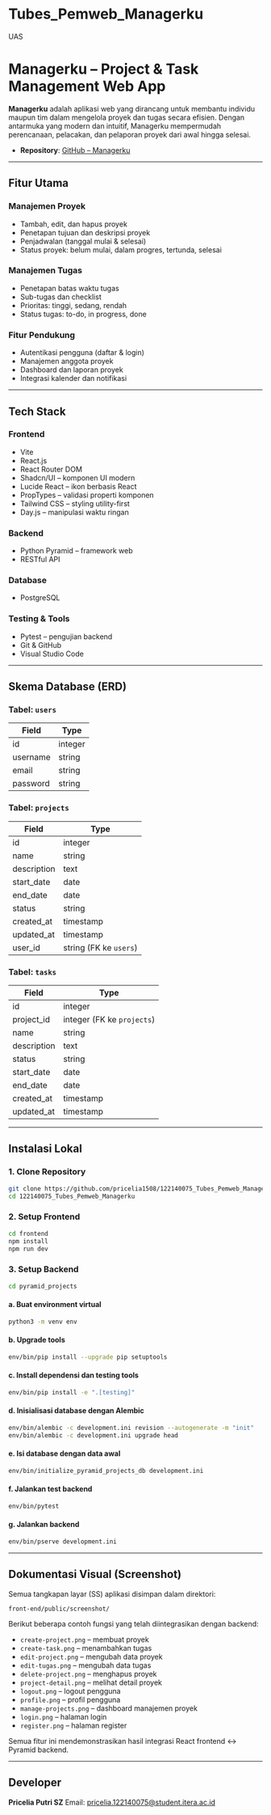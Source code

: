 # Tubes\_Pemweb\_Managerku

UAS

# Managerku – Project & Task Management Web App

**Managerku** adalah aplikasi web yang dirancang untuk membantu individu maupun tim dalam mengelola proyek dan tugas secara efisien. Dengan antarmuka yang modern dan intuitif, Managerku mempermudah perencanaan, pelacakan, dan pelaporan proyek dari awal hingga selesai.

* **Repository**: [GitHub – Managerku](https://github.com/pricelia1508/122140075_Tubes_Pemweb_Managerku)

---

## Fitur Utama

### Manajemen Proyek

* Tambah, edit, dan hapus proyek
* Penetapan tujuan dan deskripsi proyek
* Penjadwalan (tanggal mulai & selesai)
* Status proyek: belum mulai, dalam progres, tertunda, selesai

### Manajemen Tugas

* Penetapan batas waktu tugas
* Sub-tugas dan checklist
* Prioritas: tinggi, sedang, rendah
* Status tugas: to-do, in progress, done

### Fitur Pendukung

* Autentikasi pengguna (daftar & login)
* Manajemen anggota proyek
* Dashboard dan laporan proyek
* Integrasi kalender dan notifikasi

---

## Tech Stack

### Frontend

* Vite
* React.js
* React Router DOM
* Shadcn/UI – komponen UI modern
* Lucide React – ikon berbasis React
* PropTypes – validasi properti komponen
* Tailwind CSS – styling utility-first
* Day.js – manipulasi waktu ringan

### Backend

* Python Pyramid – framework web
* RESTful API

### Database

* PostgreSQL

### Testing & Tools

* Pytest – pengujian backend
* Git & GitHub
* Visual Studio Code

---

## Skema Database (ERD)

### Tabel: `users`

| Field    | Type    |
| -------- | ------- |
| id       | integer |
| username | string  |
| email    | string  |
| password | string  |

### Tabel: `projects`

| Field       | Type      |
| ----------- | --------- |
| id          | integer   |
| name        | string    |
| description | text      |
| start\_date | date      |
| end\_date   | date      |
| status      | string    |
| created\_at | timestamp |
| updated\_at  | timestamp |
| user_id  | string (FK ke `users`) |


### Tabel: `tasks`

| Field        | Type                       |
| ------------ | -------------------------- |
| id           | integer                    |
| project\_id  | integer (FK ke `projects`) |
| name         | string                     |
| description  | text                       |
| status       | string                     |
| start\_date | date      |
| end\_date   | date      |
| created\_at | timestamp |
| updated\_at  | timestamp |

---

## Instalasi Lokal

### 1. Clone Repository

```bash
git clone https://github.com/pricelia1508/122140075_Tubes_Pemweb_Managerku.git
cd 122140075_Tubes_Pemweb_Managerku
```

### 2. Setup Frontend

```bash
cd frontend
npm install
npm run dev
```

### 3. Setup Backend

```bash
cd pyramid_projects
```

#### a. Buat environment virtual

```bash
python3 -m venv env
```

#### b. Upgrade tools

```bash
env/bin/pip install --upgrade pip setuptools
```

#### c. Install dependensi dan testing tools

```bash
env/bin/pip install -e ".[testing]"
```

#### d. Inisialisasi database dengan Alembic

```bash
env/bin/alembic -c development.ini revision --autogenerate -m "init"
env/bin/alembic -c development.ini upgrade head
```

#### e. Isi database dengan data awal

```bash
env/bin/initialize_pyramid_projects_db development.ini
```

#### f. Jalankan test backend

```bash
env/bin/pytest
```

#### g. Jalankan backend

```bash
env/bin/pserve development.ini
```

---

## Dokumentasi Visual (Screenshot)

Semua tangkapan layar (SS) aplikasi disimpan dalam direktori:

```
front-end/public/screenshot/
```

Berikut beberapa contoh fungsi yang telah diintegrasikan dengan backend:

* `create-project.png` – membuat proyek
* `create-task.png` – menambahkan tugas
* `edit-project.png` – mengubah data proyek
* `edit-tugas.png` – mengubah data tugas
* `delete-project.png` – menghapus proyek
* `project-detail.png` – melihat detail proyek
* `logout.png` – logout pengguna
* `profile.png` – profil pengguna
* `manage-projects.png` – dashboard manajemen proyek
* `login.png` – halaman login
* `register.png` – halaman register


Semua fitur ini mendemonstrasikan hasil integrasi React frontend ↔ Pyramid backend.

---

## Developer

**Pricelia Putri SZ**
Email: [pricelia.122140075@student.itera.ac.id](mailto:pricelia.122140075@student.itera.ac.id)
